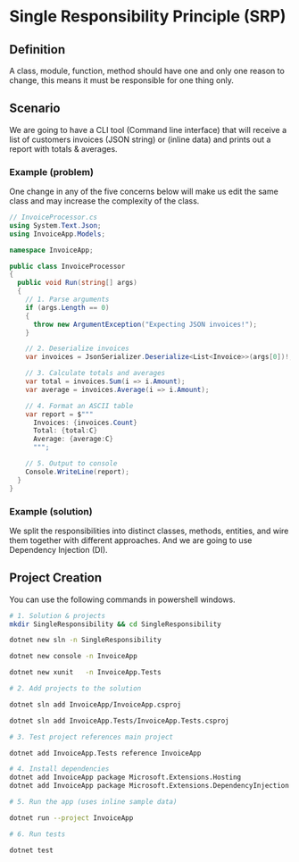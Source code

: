 # Single Responsibility Principle (SRP)

## Definition

A class, module, function, method should have one and only one reason to change, this means it must be responsible for one thing only.

## Scenario

We are going to have a CLI tool (Command line interface) that will receive a list of customers invoices (JSON string) or (inline data) and prints out a report with totals & averages.

### Example (problem)

One change in any of the five concerns below will make us edit the same class and may increase the complexity of the class.

```csharp
// InvoiceProcessor.cs
using System.Text.Json;
using InvoiceApp.Models;

namespace InvoiceApp;

public class InvoiceProcessor
{
  public void Run(string[] args)
  {
    // 1. Parse arguments
    if (args.Length == 0)
    {
      throw new ArgumentException("Expecting JSON invoices!");
    }

    // 2. Deserialize invoices
    var invoices = JsonSerializer.Deserialize<List<Invoice>>(args[0])!;

    // 3. Calculate totals and averages
    var total = invoices.Sum(i => i.Amount);
    var average = invoices.Average(i => i.Amount);

    // 4. Format an ASCII table
    var report = $"""
      Invoices: {invoices.Count}
      Total: {total:C}
      Average: {average:C}
      """;

    // 5. Output to console
    Console.WriteLine(report);
  }
}
```

### Example (solution)

We split the responsibilities into distinct classes, methods, entities, and wire them together with different approaches. And we are going to use Dependency Injection (DI).

## Project Creation

You can use the following commands in powershell windows.
```bash
# 1. Solution & projects
mkdir SingleResponsibility && cd SingleResponsibility

dotnet new sln -n SingleResponsibility

dotnet new console -n InvoiceApp

dotnet new xunit   -n InvoiceApp.Tests

# 2. Add projects to the solution

dotnet sln add InvoiceApp/InvoiceApp.csproj

dotnet sln add InvoiceApp.Tests/InvoiceApp.Tests.csproj

# 3. Test project references main project

dotnet add InvoiceApp.Tests reference InvoiceApp

# 4. Install dependencies
dotnet add InvoiceApp package Microsoft.Extensions.Hosting
dotnet add InvoiceApp package Microsoft.Extensions.DependencyInjection

# 5. Run the app (uses inline sample data)

dotnet run --project InvoiceApp

# 6. Run tests

dotnet test
```